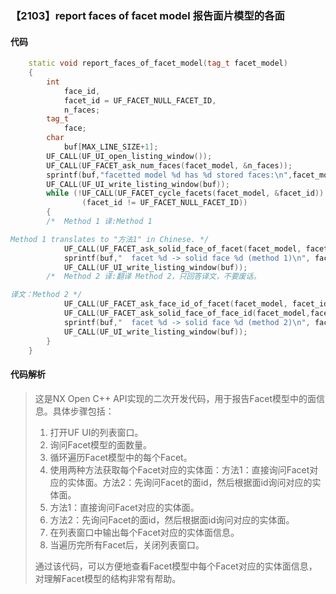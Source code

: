 ### 【2103】report faces of facet model 报告面片模型的各面

#### 代码

```cpp
    static void report_faces_of_facet_model(tag_t facet_model)  
    {  
        int  
            face_id,  
            facet_id = UF_FACET_NULL_FACET_ID,  
            n_faces;  
        tag_t  
            face;  
        char  
            buf[MAX_LINE_SIZE+1];  
        UF_CALL(UF_UI_open_listing_window());  
        UF_CALL(UF_FACET_ask_num_faces(facet_model, &n_faces));  
        sprintf(buf,"facetted model %d has %d stored faces:\n",facet_model,n_faces);  
        UF_CALL(UF_UI_write_listing_window(buf));  
        while (!UF_CALL(UF_FACET_cycle_facets(facet_model, &facet_id)) &&  
                (facet_id != UF_FACET_NULL_FACET_ID))  
        {  
        /*  Method 1 译:Method 1

Method 1 translates to "方法1" in Chinese. */  
            UF_CALL(UF_FACET_ask_solid_face_of_facet(facet_model, facet_id, &face));  
            sprintf(buf,"  facet %d -> solid face %d (method 1)\n", facet_id, face);  
            UF_CALL(UF_UI_write_listing_window(buf));  
        /*  Method 2 译:翻译 Method 2，只回答译文，不要废话。

译文：Method 2 */  
            UF_CALL(UF_FACET_ask_face_id_of_facet(facet_model, facet_id, &face_id));  
            UF_CALL(UF_FACET_ask_solid_face_of_face_id(facet_model,face_id,&face));  
            sprintf(buf,"  facet %d -> solid face %d (method 2)\n", facet_id, face);  
            UF_CALL(UF_UI_write_listing_window(buf));  
        }  
    }

```

#### 代码解析

> 这是NX Open C++ API实现的二次开发代码，用于报告Facet模型中的面信息。具体步骤包括：
>
> 1. 打开UF UI的列表窗口。
> 2. 询问Facet模型的面数量。
> 3. 循环遍历Facet模型中的每个Facet。
> 4. 使用两种方法获取每个Facet对应的实体面：方法1：直接询问Facet对应的实体面。方法2：先询问Facet的面id，然后根据面id询问对应的实体面。
> 5. 方法1：直接询问Facet对应的实体面。
> 6. 方法2：先询问Facet的面id，然后根据面id询问对应的实体面。
> 7. 在列表窗口中输出每个Facet对应的实体面信息。
> 8. 当遍历完所有Facet后，关闭列表窗口。
>
> 通过该代码，可以方便地查看Facet模型中每个Facet对应的实体面信息，对理解Facet模型的结构非常有帮助。
>
